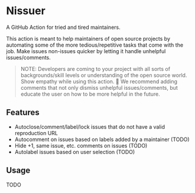 # Nissuer

A GitHub Action for tried and tired maintainers.

This action is meant to help maintainers of open source projects by automating some of the more tedious/repetitive tasks that come with the job. Make issues non-issues quicker by letting it handle unhelpful issues/comments.

> NOTE: Developers are coming to your project with all sorts of backgrounds/skill levels or understanding of the open source world. Show empathy while using this action. 💚 We recommend adding comments that not only dismiss unhelpful issues/comments, but educate the user on how to be more helpful in the future.

## Features

- Autoclose/comment/label/lock issues that do not have a valid reproduction URL
- Autocomment on issues based on labels added by a maintainer (TODO)
- Hide +1, same issue, etc. comments on issues (TODO)
- Autolabel issues based on user selection (TODO)

## Usage

TODO
